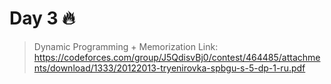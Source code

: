 # Day 3 🔥
> Dynamic Programming + Memorization
> Link: https://codeforces.com/group/J5QdisvBj0/contest/464485/attachments/download/1333/20122013-tryenirovka-spbgu-s-5-dp-1-ru.pdf
